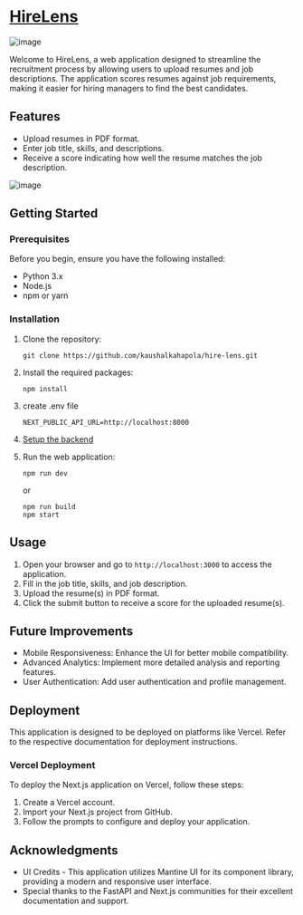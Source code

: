 # [HireLens](https://www.hire-lens-flame.vercel.app)

![image](https://github.com/user-attachments/assets/0a3c17b1-d4b8-459c-a9a0-3ffd034128f9)


Welcome to HireLens, a web application designed to streamline the recruitment process by allowing users to upload resumes and job descriptions. The application scores resumes against job requirements, making it easier for hiring managers to find the best candidates.

## Features

- Upload resumes in PDF format.
- Enter job title, skills, and descriptions.
- Receive a score indicating how well the resume matches the job description.

![image](https://github.com/user-attachments/assets/64095681-c965-4f8b-a227-0017a6df83f9)


## Getting Started

### Prerequisites

Before you begin, ensure you have the following installed:

- Python 3.x
- Node.js
- npm or yarn

### Installation

1. Clone the repository:

   ```
   git clone https://github.com/kaushalkahapola/hire-lens.git
   ```

2. Install the required packages:

   ```
   npm install
   ```
3. create .env file
   
   ```
   NEXT_PUBLIC_API_URL=http://localhost:8000 
   ```
4. [Setup the backend](https://github.com/kaushalkahapola/automated-resume-screening)

5. Run the web application:

   ```
   npm run dev
   ```
   or
   ```
   npm run build
   npm start
   ```


## Usage

1. Open your browser and go to `http://localhost:3000` to access the application.
2. Fill in the job title, skills, and job description.
3. Upload the resume(s) in PDF format.
4. Click the submit button to receive a score for the uploaded resume(s).

## Future Improvements

* Mobile Responsiveness: Enhance the UI for better mobile compatibility.
* Advanced Analytics: Implement more detailed analysis and reporting features.
* User Authentication: Add user authentication and profile management.

## Deployment

This application is designed to be deployed on platforms like Vercel. Refer to the respective documentation for deployment instructions.

### Vercel Deployment

To deploy the Next.js application on Vercel, follow these steps:

1. Create a Vercel account.
2. Import your Next.js project from GitHub.
3. Follow the prompts to configure and deploy your application.


## Acknowledgments

- UI Credits - This application utilizes Mantine UI for its component library, providing a modern and responsive user interface.
- Special thanks to the FastAPI and Next.js communities for their excellent documentation and support.
